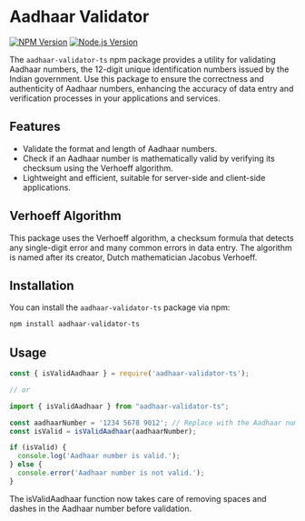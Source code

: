 # Aadhaar Validator

[![NPM Version](https://img.shields.io/npm/v/aadhaar-validator-ts.svg)](https://www.npmjs.com/package/aadhaar-validator-ts)
[![Node.js Version](https://img.shields.io/node/v/aadhaar-validator-ts.svg)](https://nodejs.org/)

The `aadhaar-validator-ts` npm package provides a utility for validating Aadhaar numbers, the 12-digit unique identification numbers issued by the Indian government. Use this package to ensure the correctness and authenticity of Aadhaar numbers, enhancing the accuracy of data entry and verification processes in your applications and services.

## Features

- Validate the format and length of Aadhaar numbers.
- Check if an Aadhaar number is mathematically valid by verifying its checksum using the Verhoeff algorithm.
- Lightweight and efficient, suitable for server-side and client-side applications.

## Verhoeff Algorithm

This package uses the Verhoeff algorithm, a checksum formula that detects any single-digit error and many common errors in data entry. The algorithm is named after its creator, Dutch mathematician Jacobus Verhoeff.

## Installation

You can install the `aadhaar-validator-ts` package via npm:

```bash
npm install aadhaar-validator-ts
```

## Usage

```javascript
const { isValidAadhaar } = require('aadhaar-validator-ts');

// or

import { isValidAadhaar } from "aadhaar-validator-ts";

const aadhaarNumber = '1234 5678 9012'; // Replace with the Aadhaar number to validate
const isValid = isValidAadhaar(aadhaarNumber);

if (isValid) {
  console.log('Aadhaar number is valid.');
} else {
  console.error('Aadhaar number is not valid.');
}

```
The isValidAadhaar function now takes care of removing spaces and dashes in the Aadhaar number before validation.